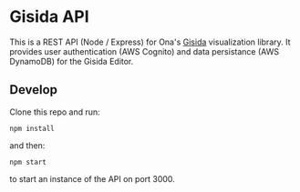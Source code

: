 # Gisida API
This is a REST API (Node / Express) for Ona's [Gisida](http://gisida.onalabs.org/) visualization library. It provides user authentication (AWS Cognito) and data persistance (AWS DynamoDB) for the Gisida Editor. 


## Develop

Clone this repo and run:
```
npm install
```
and then:
```
npm start
```
to start an instance of the API on port 3000.
